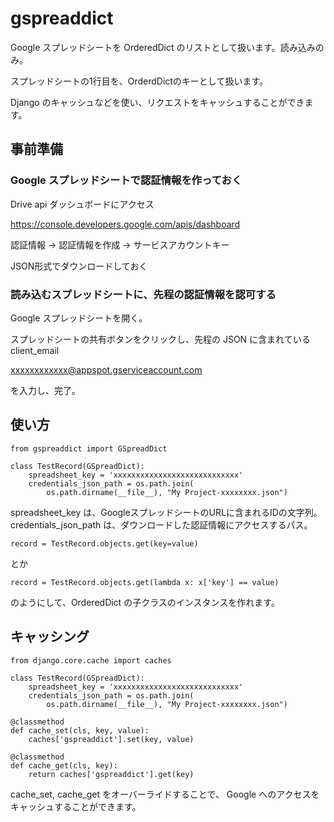 # gspreaddict


Google スプレッドシートを OrderedDict のリストとして扱います。読み込みのみ。

スプレッドシートの1行目を、OrderdDictのキーとして扱います。

Django のキャッシュなどを使い、リクエストをキャッシュすることができます。


## 事前準備

### Google スプレッドシートで認証情報を作っておく

Drive api ダッシュボードにアクセス

https://console.developers.google.com/apis/dashboard

認証情報 → 認証情報を作成 → サービスアカウントキー

JSON形式でダウンロードしておく


### 読み込むスプレッドシートに、先程の認証情報を認可する

Google スプレッドシートを開く。

スプレッドシートの共有ボタンをクリックし、先程の JSON に含まれている client_email

xxxxxxxxxxxx@appspot.gserviceaccount.com

を入力し、完了。


## 使い方

    from gspreaddict import GSpreadDict

    class TestRecord(GSpreadDict):
        spreadsheet_key = 'xxxxxxxxxxxxxxxxxxxxxxxxxxxx'
        credentials_json_path = os.path.join(
            os.path.dirname(__file__), "My Project-xxxxxxxx.json")

spreadsheet_key は、GoogleスプレッドシートのURLに含まれるIDの文字列。
credentials_json_path は、ダウンロードした認証情報にアクセスするパス。

    record = TestRecord.objects.get(key=value)

とか

    record = TestRecord.objects.get(lambda x: x['key'] == value)

のようにして、OrderedDict の子クラスのインスタンスを作れます。


## キャッシング

    from django.core.cache import caches

    class TestRecord(GSpreadDict):
        spreadsheet_key = 'xxxxxxxxxxxxxxxxxxxxxxxxxxxx'
        credentials_json_path = os.path.join(
            os.path.dirname(__file__), "My Project-xxxxxxxx.json")

    @classmethod
    def cache_set(cls, key, value):
        caches['gspreaddict'].set(key, value)

    @classmethod
    def cache_get(cls, key):
        return caches['gspreaddict'].get(key)

cache_set, cache_get をオーバーライドすることで、
Google へのアクセスをキャッシュすることができます。
